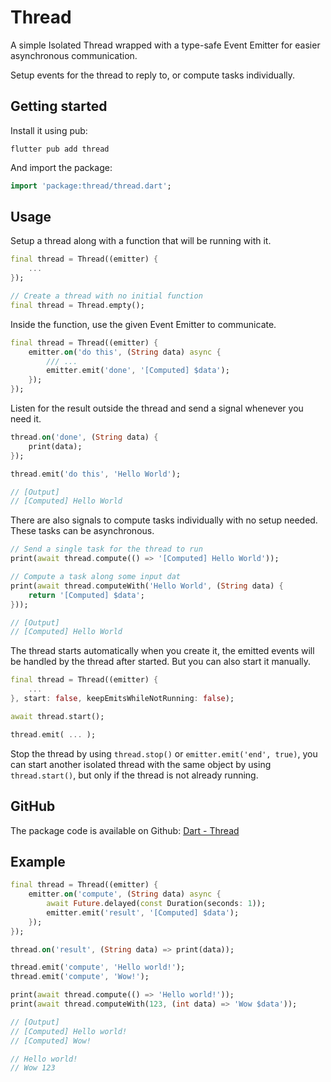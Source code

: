 # Thread

A simple Isolated Thread wrapped with a type-safe Event Emitter for easier asynchronous communication.

Setup events for the thread to reply to, or compute tasks individually.

## Getting started

Install it using pub:
```
flutter pub add thread
```

And import the package:
```dart
import 'package:thread/thread.dart';
```

## Usage

Setup a thread along with a function that will be running with it.
```dart
final thread = Thread((emitter) {
    ...
});

// Create a thread with no initial function
final thread = Thread.empty();
```

Inside the function, use the given Event Emitter to communicate.
```dart
final thread = Thread((emitter) {
    emitter.on('do this', (String data) async {
        /// ...
        emitter.emit('done', '[Computed] $data');
    });
});
```

Listen for the result outside the thread and send a signal whenever you need it.
```dart
thread.on('done', (String data) {
    print(data);
});

thread.emit('do this', 'Hello World');

// [Output]
// [Computed] Hello World
```

There are also signals to compute tasks individually with no setup needed. These tasks can be asynchronous.
```dart
// Send a single task for the thread to run
print(await thread.compute(() => '[Computed] Hello World'));

// Compute a task along some input dat
print(await thread.computeWith('Hello World', (String data) {
    return '[Computed] $data';
}));

// [Output]
// [Computed] Hello World
```

The thread starts automatically when you create it, the emitted events will be handled by the thread after started. But you can also start it manually.
```dart
final thread = Thread((emitter) {
    ...
}, start: false, keepEmitsWhileNotRunning: false);

await thread.start();

thread.emit( ... );
```

Stop the thread by using `thread.stop()` or `emitter.emit('end', true)`, you can start another isolated thread with the same object by using `thread.start()`, but only if the thread is not already running.

## GitHub

The package code is available on Github: [Dart - Thread](https://github.com/DrafaKiller/Thread-dart)

## Example

```dart
final thread = Thread((emitter) {
    emitter.on('compute', (String data) async {
        await Future.delayed(const Duration(seconds: 1));
        emitter.emit('result', '[Computed] $data');
    });
});

thread.on('result', (String data) => print(data));

thread.emit('compute', 'Hello world!');
thread.emit('compute', 'Wow!');

print(await thread.compute(() => 'Hello world!'));
print(await thread.computeWith(123, (int data) => 'Wow $data'));

// [Output]
// [Computed] Hello world!
// [Computed] Wow!

// Hello world!
// Wow 123
```